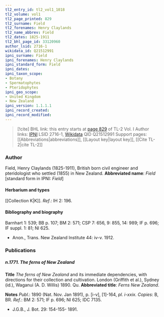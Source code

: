 ```yaml
---
tl2_entry_id: tl2_vol1_1018
tl2_volume: vol1
tl2_page_printed: 829
tl2_surname: Field
tl2_forenames: Henry Claylands
tl2_name_abbrev: Field
tl2_dates: 1825-1911
tl2_bhl_page_id: 33120960
author_lsid: 2716-1
wikidata_id: Q21512991
ipni_surname: Field
ipni_forenames: Henry Claylands
ipni_standard_form: Field
ipni_dates: 
ipni_taxon_scope: 
- Botany
- Spermatophytes
- Pteridophytes
ipni_geo_scope: 
- United Kingdom
- New Zealand
ipni_version: 1.1.1.1
ipni_record_created: 
ipni_record_modified:
---
```


> [!cite] BHL link: this entry starts at [page 829](https://www.biodiversitylibrary.org/page/33120960) of TL-2 Vol. I
> Author links: [IPNI](https://www.ipni.org/a/2716-1) LSID 2716-1, [Wikidata](https://www.wikidata.org/wiki/Q21512991) QID Q21512991
> Support pages: [[Abbreviations|abbreviations]], [[Layout key|layout key]], [[Cite TL-2|cite TL-2]]

### Author

Field, Henry Claylands (1825-1911), British born civil engineer and pteridologist who settled (1855) in New Zealand. 
**Abbreviated name**: *Field* \[standard form in IPNI: *Field*\]

#### Herbarium and types

[[Collection K|K]].
*Ref*.: IH 2: 196.

#### Bibliography and biography

Barnhart 1: 539; BB p. 107; BM 2: 571; CSP 7: 656, 9: 855, 14: 989; IF p. 696; IF suppl. 1: 81; NI 625.
- Anon., Trans. New Zealand Institute 44: iv-v. 1912.

### Publications

##### n.1771. The ferns of New Zealand

**Title**
*The ferns of New Zealand* and its immediate dependencies, with directions for their collection and cultivation. London (Griffith et al.), Sydney (id.), Waganui (A. D. Willis) 1890. Qu.
**Abbreviated title**: *Ferns New Zealand*.

**Notes**
*Publ*.: 1890 (Nat. Nov. Jan 1891), p. \[i-v\], \[1\]-164, *pl. i-xxix. Copies*: B, BR.
*Ref*.: BM 2: 571; IF p. 696; NI 625; IDC 7135.
- J.G.B., J. Bot. 29: 154-155- 1891.

